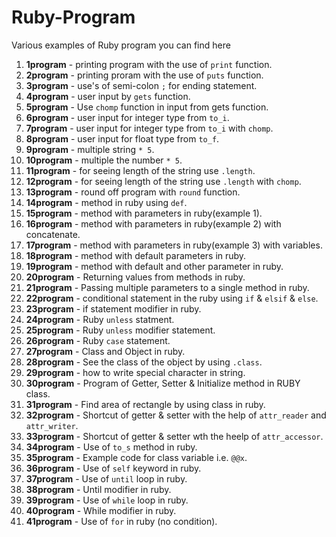 # Ruby-Program
Various examples of Ruby program you can find here

1. **1program** - printing program with the use of `print` function.
2. **2program** - printing proram with the use of `puts` function.
3. **3program** - use's of semi-colon `;` for ending statement.
4. **4program** - user input by `gets` function.
5. **5program** - Use `chomp` function in input from gets function.
6. **6program** - user input for integer type from `to_i`.
7. **7program** - user input for integer type from `to_i` with `chomp`.
8. **8program** - user input for float type from `to_f`.
9. **9program** - multiple string `* 5`.
10. **10program** - multiple the number `* 5`.
11. **11program** - for seeing length of the string use `.length`.
12. **12program** - for seeing length of the string use `.length` with `chomp`.
13. **13program** - round off program with `round` function.
14. **14program** - method in ruby using `def`.
15. **15program** - method with parameters in ruby(example 1).
16. **16program** - method with parameters in ruby(example 2) with concatenate.
17. **17program** - method with parameters in ruby(example 3) with variables.
18. **18program** - method with default parameters in ruby.
19. **19program** - method with default and other parameter in ruby.
20. **20program** - Returning values from methods in ruby.
21. **21program** - Passing multiple parameters to a single method in ruby.
22. **22program** - conditional statement in the ruby using `if` & `elsif` & `else`.
23. **23program** - if statement modifier in ruby.
24. **24program** - Ruby `unless` statment.
25. **25program** - Ruby `unless` modifier statement.
26. **26program** - Ruby `case` statement.
27. **27program** - Class and Object in ruby.
28. **28program** - See the class of the object by using `.class`.
29. **29program** - how to write special character in string.
30. **30program** - Program of Getter, Setter & Initialize method in RUBY class.
31. **31program** - Find area of rectangle by using class in ruby.
32. **32program** - Shortcut of getter & setter with the help of `attr_reader` and `attr_writer`.
33. **33program** - Shortcut of getter & setter wth the heelp of `attr_accessor`.
34. **34program** - Use of `to_s` method in ruby.
35. **35program** - Example code for class variable i.e. `@@x`.
36. **36program** - Use of `self` keyword in ruby.
37. **37program** - Use of `until` loop in ruby.
38. **38program** - Until modifier in ruby.
39. **39program** - Use of `while` loop in ruby.
40. **40program** - While modifier in ruby.
41. **41program** - Use of `for` in ruby (no condition).
